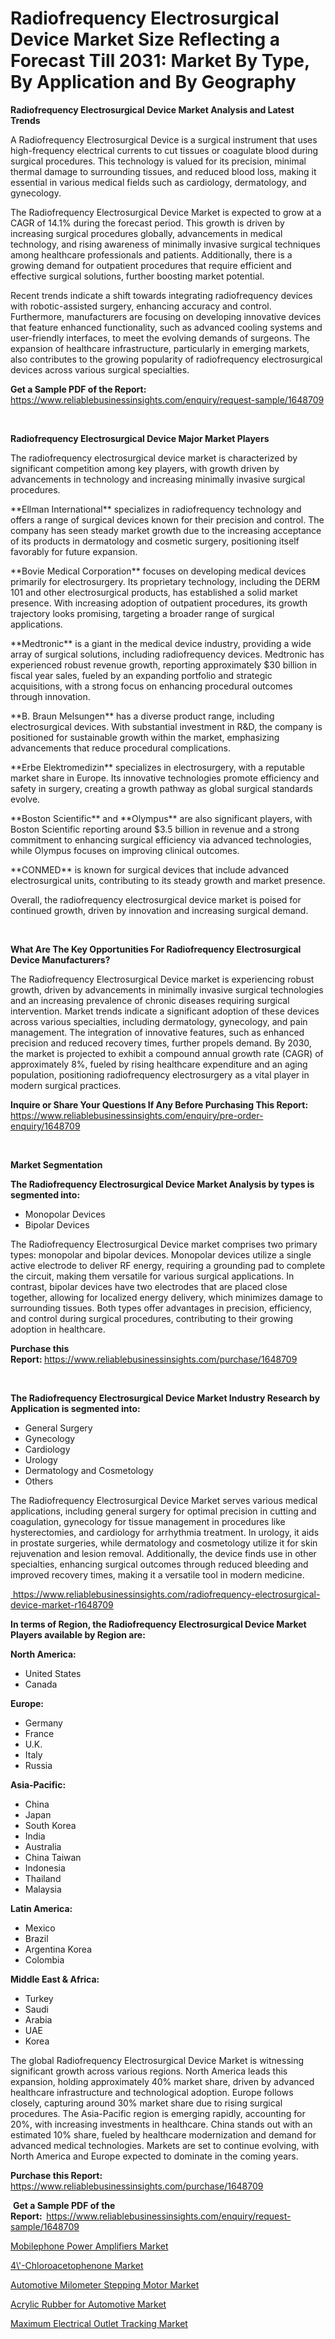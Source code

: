 <p><h1>Radiofrequency Electrosurgical Device Market Size Reflecting a Forecast Till 2031: Market By Type, By Application and By Geography</h1></p><p><strong>Radiofrequency Electrosurgical Device Market Analysis and Latest Trends</strong></p>
<p><p>A Radiofrequency Electrosurgical Device is a surgical instrument that uses high-frequency electrical currents to cut tissues or coagulate blood during surgical procedures. This technology is valued for its precision, minimal thermal damage to surrounding tissues, and reduced blood loss, making it essential in various medical fields such as cardiology, dermatology, and gynecology.</p><p>The Radiofrequency Electrosurgical Device Market is expected to grow at a CAGR of 14.1% during the forecast period. This growth is driven by increasing surgical procedures globally, advancements in medical technology, and rising awareness of minimally invasive surgical techniques among healthcare professionals and patients. Additionally, there is a growing demand for outpatient procedures that require efficient and effective surgical solutions, further boosting market potential.</p><p>Recent trends indicate a shift towards integrating radiofrequency devices with robotic-assisted surgery, enhancing accuracy and control. Furthermore, manufacturers are focusing on developing innovative devices that feature enhanced functionality, such as advanced cooling systems and user-friendly interfaces, to meet the evolving demands of surgeons. The expansion of healthcare infrastructure, particularly in emerging markets, also contributes to the growing popularity of radiofrequency electrosurgical devices across various surgical specialties.</p></p>
<p><strong>Get a Sample PDF of the Report:&nbsp;</strong> <a href="https://www.reliablebusinessinsights.com/enquiry/request-sample/1648709?utm_campaign=97&utm_medium=2&utm_source=Github&utm_content=ia&utm_term=15102024&utm_id=radiofrequency-electrosurgical-device">https://www.reliablebusinessinsights.com/enquiry/request-sample/1648709</a></p>
<p>&nbsp;</p>
<p><strong>Radiofrequency Electrosurgical Device Major Market Players</strong></p>
<p><p>The radiofrequency electrosurgical device market is characterized by significant competition among key players, with growth driven by advancements in technology and increasing minimally invasive surgical procedures. </p><p>**Ellman International** specializes in radiofrequency technology and offers a range of surgical devices known for their precision and control. The company has seen steady market growth due to the increasing acceptance of its products in dermatology and cosmetic surgery, positioning itself favorably for future expansion.</p><p>**Bovie Medical Corporation** focuses on developing medical devices primarily for electrosurgery. Its proprietary technology, including the DERM 101 and other electrosurgical products, has established a solid market presence. With increasing adoption of outpatient procedures, its growth trajectory looks promising, targeting a broader range of surgical applications.</p><p>**Medtronic** is a giant in the medical device industry, providing a wide array of surgical solutions, including radiofrequency devices. Medtronic has experienced robust revenue growth, reporting approximately $30 billion in fiscal year sales, fueled by an expanding portfolio and strategic acquisitions, with a strong focus on enhancing procedural outcomes through innovation.</p><p>**B. Braun Melsungen** has a diverse product range, including electrosurgical devices. With substantial investment in R&D, the company is positioned for sustainable growth within the market, emphasizing advancements that reduce procedural complications.</p><p>**Erbe Elektromedizin** specializes in electrosurgery, with a reputable market share in Europe. Its innovative technologies promote efficiency and safety in surgery, creating a growth pathway as global surgical standards evolve.</p><p>**Boston Scientific** and **Olympus** are also significant players, with Boston Scientific reporting around $3.5 billion in revenue and a strong commitment to enhancing surgical efficiency via advanced technologies, while Olympus focuses on improving clinical outcomes.</p><p>**CONMED** is known for surgical devices that include advanced electrosurgical units, contributing to its steady growth and market presence. </p><p>Overall, the radiofrequency electrosurgical device market is poised for continued growth, driven by innovation and increasing surgical demand.</p></p>
<p>&nbsp;</p>
<p><strong>What Are The Key Opportunities For Radiofrequency Electrosurgical Device Manufacturers?</strong></p>
<p><p>The Radiofrequency Electrosurgical Device market is experiencing robust growth, driven by advancements in minimally invasive surgical technologies and an increasing prevalence of chronic diseases requiring surgical intervention. Market trends indicate a significant adoption of these devices across various specialties, including dermatology, gynecology, and pain management. The integration of innovative features, such as enhanced precision and reduced recovery times, further propels demand. By 2030, the market is projected to exhibit a compound annual growth rate (CAGR) of approximately 8%, fueled by rising healthcare expenditure and an aging population, positioning radiofrequency electrosurgery as a vital player in modern surgical practices.</p></p>
<p><strong>Inquire or Share Your Questions If Any Before Purchasing This Report:</strong> <a href="https://www.reliablebusinessinsights.com/enquiry/pre-order-enquiry/1648709?utm_campaign=97&utm_medium=2&utm_source=Github&utm_content=ia&utm_term=15102024&utm_id=radiofrequency-electrosurgical-device">https://www.reliablebusinessinsights.com/enquiry/pre-order-enquiry/1648709</a></p>
<p>&nbsp;</p>
<p><strong>Market Segmentation</strong></p>
<p><strong>The Radiofrequency Electrosurgical Device Market Analysis by types is segmented into:</strong></p>
<p><ul><li>Monopolar Devices</li><li>Bipolar Devices</li></ul></p>
<p><p>The Radiofrequency Electrosurgical Device market comprises two primary types: monopolar and bipolar devices. Monopolar devices utilize a single active electrode to deliver RF energy, requiring a grounding pad to complete the circuit, making them versatile for various surgical applications. In contrast, bipolar devices have two electrodes that are placed close together, allowing for localized energy delivery, which minimizes damage to surrounding tissues. Both types offer advantages in precision, efficiency, and control during surgical procedures, contributing to their growing adoption in healthcare.</p></p>
<p><strong>Purchase this Report:&nbsp;</strong><a href="https://www.reliablebusinessinsights.com/purchase/1648709?utm_campaign=97&utm_medium=2&utm_source=Github&utm_content=ia&utm_term=15102024&utm_id=radiofrequency-electrosurgical-device">https://www.reliablebusinessinsights.com/purchase/1648709</a></p>
<p>&nbsp;</p>
<p><strong>The Radiofrequency Electrosurgical Device Market Industry Research by Application is segmented into:</strong></p>
<p><ul><li>General Surgery</li><li>Gynecology</li><li>Cardiology</li><li>Urology</li><li>Dermatology and Cosmetology</li><li>Others</li></ul></p>
<p><p>The Radiofrequency Electrosurgical Device Market serves various medical applications, including general surgery for optimal precision in cutting and coagulation, gynecology for tissue management in procedures like hysterectomies, and cardiology for arrhythmia treatment. In urology, it aids in prostate surgeries, while dermatology and cosmetology utilize it for skin rejuvenation and lesion removal. Additionally, the device finds use in other specialties, enhancing surgical outcomes through reduced bleeding and improved recovery times, making it a versatile tool in modern medicine.</p></p>
<p><a href="https://www.reliablebusinessinsights.com/radiofrequency-electrosurgical-device-market-r1648709?utm_campaign=97&utm_medium=2&utm_source=Github&utm_content=ia&utm_term=15102024&utm_id=radiofrequency-electrosurgical-device">&nbsp;https://www.reliablebusinessinsights.com/radiofrequency-electrosurgical-device-market-r1648709</a></p>
<p><strong>In terms of Region, the Radiofrequency Electrosurgical Device Market Players available by Region are:</strong></p>
<p>
    <p> <strong> North America: </strong>
        <ul>
            <li>United States</li>
            <li>Canada</li>
        </ul>
        </p> 
    <p> <strong> Europe: </strong>
        <ul>
            <li>Germany</li>
            <li>France</li>
            <li>U.K.</li>
            <li>Italy</li>
            <li>Russia</li>
        </ul>
        </p> 
    <p> <strong> Asia-Pacific: </strong>
        <ul>
            <li>China</li>
            <li>Japan</li>
            <li>South Korea</li>
            <li>India</li>
            <li>Australia</li>
            <li>China Taiwan</li>
            <li>Indonesia</li>
            <li>Thailand</li>
            <li>Malaysia</li>
        </ul>
        </p> 
    <p> <strong> Latin America: </strong>
        <ul>
            <li>Mexico</li>
            <li>Brazil</li>
            <li>Argentina Korea</li>
            <li>Colombia</li>
        </ul>
        </p> 
    <p> <strong> Middle East & Africa: </strong>
        <ul>
            <li>Turkey</li>
            <li>Saudi</li>
            <li>Arabia</li>
            <li>UAE</li>
            <li>Korea</li>
        </ul>
    </p>
    </p>
<p><p>The global Radiofrequency Electrosurgical Device Market is witnessing significant growth across various regions. North America leads this expansion, holding approximately 40% market share, driven by advanced healthcare infrastructure and technological adoption. Europe follows closely, capturing around 30% market share due to rising surgical procedures. The Asia-Pacific region is emerging rapidly, accounting for 20%, with increasing investments in healthcare. China stands out with an estimated 10% share, fueled by healthcare modernization and demand for advanced medical technologies. Markets are set to continue evolving, with North America and Europe expected to dominate in the coming years.</p></p>
<p><strong>Purchase this Report: </strong><a href="https://www.reliablebusinessinsights.com/purchase/1648709?utm_campaign=97&utm_medium=2&utm_source=Github&utm_content=ia&utm_term=15102024&utm_id=radiofrequency-electrosurgical-device">https://www.reliablebusinessinsights.com/purchase/1648709</a></p>
<p>&nbsp;<strong>Get a Sample PDF of the Report:&nbsp;&nbsp;</strong><a href="https://www.reliablebusinessinsights.com/enquiry/request-sample/1648709?utm_campaign=97&utm_medium=2&utm_source=Github&utm_content=ia&utm_term=15102024&utm_id=radiofrequency-electrosurgical-device">https://www.reliablebusinessinsights.com/enquiry/request-sample/1648709</a></p>
<p><strong></strong></p>
<p><p><a href="https://www.linkedin.com/pulse/mobilephone-power-amplifiers-industry-sector-market-dynamics-tg3ge?utm_campaign=97&utm_medium=2&utm_source=Github&utm_content=ia&utm_term=15102024&utm_id=radiofrequency-electrosurgical-device">Mobilephone Power Amplifiers Market</a></p><p><a href="https://github.com/darcy8m10dupre/Market-Research-Report-List-1/blob/main/4-chloroacetophenone-market.md?utm_campaign=97&utm_medium=2&utm_source=Github&utm_content=ia&utm_term=15102024&utm_id=radiofrequency-electrosurgical-device">4\'-Chloroacetophenone Market</a></p><p><a href="https://www.linkedin.com/pulse/market-forecasting-change-global-automotive-milometer-stepping-3xujf?utm_campaign=97&utm_medium=2&utm_source=Github&utm_content=ia&utm_term=15102024&utm_id=radiofrequency-electrosurgical-device">Automotive Milometer Stepping Motor Market</a></p><p><a href="https://github.com/alespiliffe/Market-Research-Report-List-1/blob/main/acrylic-rubber-for-automotive-market.md?utm_campaign=97&utm_medium=2&utm_source=Github&utm_content=ia&utm_term=15102024&utm_id=radiofrequency-electrosurgical-device">Acrylic Rubber for Automotive Market</a></p><p><a href="https://www.linkedin.com/pulse/maximum-electrical-outlet-tracking-market-segmentation-geographical-zz1re?trk=public_post_embed_feed-article-content&utm_campaign=97&utm_medium=2&utm_source=Github&utm_content=ia&utm_term=15102024&utm_id=radiofrequency-electrosurgical-device">Maximum Electrical Outlet Tracking Market</a></p></p>